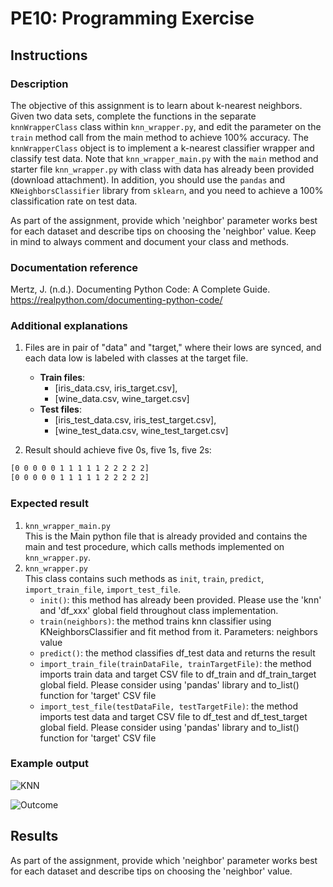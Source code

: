 # PE10: Programming Exercise

## Instructions

### Description

The objective of this assignment is to learn about k-nearest neighbors. Given two data sets, complete the functions in the separate `knnWrapperClass` class within `knn_wrapper.py`, and edit the parameter on the `train` method call from the main method to achieve 100% accuracy. The `knnWrapperClass` object is to implement a k-nearest classifier wrapper and classify test data. Note that `knn_wrapper_main.py` with the `main` method and starter file `knn_wrapper.py` with class with data has already been provided (download attachment). In addition, you should use the `pandas` and `KNeighborsClassifier` library from `sklearn`, and you need to achieve a 100% classification rate on test data.

As part of the assignment, provide which 'neighbor' parameter works best for each dataset and describe tips on choosing the 'neighbor' value. Keep in mind to always comment and document your class and methods.

### Documentation reference

Mertz, J. (n.d.). Documenting Python Code: A Complete Guide. <https://realpython.com/documenting-python-code/>

### Additional explanations

1. Files are in pair of "data" and "target," where their lows are synced, and each data low is labeled with classes at the target file.
   - **Train files**:
     - [iris_data.csv, iris_target.csv],
     - [wine_data.csv, wine_target.csv]
   - **Test files**:
     - [iris_test_data.csv, iris_test_target.csv],
     - [wine_test_data.csv, wine_test_target.csv]

1. Result should achieve five 0s, five 1s, five 2s:

```bash
[0 0 0 0 0 1 1 1 1 1 2 2 2 2 2]
[0 0 0 0 0 1 1 1 1 1 2 2 2 2 2]
```

### Expected result

1. `knn_wrapper_main.py` \
   This is the Main python file that is already provided and contains the main and test procedure, which calls methods implemented on `knn_wrapper.py`.
2. `knn_wrapper.py` \
   This class contains such methods as `init`, `train`, `predict`, `import_train_file`, `import_test_file`.
   - `init()`: this method has already been provided. Please use the 'knn' and 'df_xxx' global field throughout class implementation.
   - `train(neighbors)`: the method trains knn classifier using KNeighborsClassifier and fit method from it. Parameters: neighbors value
   - `predict()`: the method classifies df_test data and returns the result
   - `import_train_file(trainDataFile, trainTargetFile)`: the method imports train data and target CSV file to df_train and df_train_target global field. Please consider using 'pandas' library and to_list() function for 'target' CSV file
   - `import_test_file(testDataFile, testTargetFile)`: the method imports test data and target CSV file to df_test and df_test_target global field. Please consider using 'pandas' library and to_list() function for 'target' CSV file

### Example output

![KNN](../../../img/knn_expected_outcome.png)

![Outcome](../../../img/../Algorithms/VL/img/10-1.jpg)

## Results

As part of the assignment, provide which 'neighbor' parameter works best for each dataset and describe tips on choosing the 'neighbor' value.

